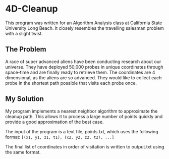 # 4D-Cleanup
This program was written for an Algorithm Analysis class at California State University Long Beach. It closely resembles the travelling salesman problem with a slight twist. 


## The Problem
A race of super advanced aliens have been conducting research about our universe. They have deployed 50,000 probes in unique coordinates through space-time and are finally ready to retrieve them. The coordinates are 4 dimensional, as the aliens are so advanced. They would like to collect each probe in the shortest path possible that visits each probe once.


## My Solution
My program implements a nearest neighbor algorithm to approximate the cleanup path. This allows it to process a large number of points quickly and provide a good approximation of the best case.

The input of the program is a text file, points.txt, which uses the following format:
`
[(x1, y1, z1, t1), (x2, y2, z2, t2), ...]
`

The final list of coordinates in order of visitation is written to output.txt using the same format.
